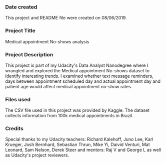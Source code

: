 ### Date created
This project and README file were created on 08/06/2019.

### Project Title
Medical appointment No-shows analysis

### Project Description
This project is part of my Udacity's Data Analyst Nanodegree where I wrangled and explored the Medical appointment No-shows dataset to identify interesting trends.
I examined whether text message reminders, days between appointment scheduled day and actual appointment day and patient age would affect medical appointment no-show rates.


### Files used
The CSV file used in this project was provided by Kaggle. The dataset collects information from 100k medical appointments in Brazil.

### Credits
Special thanks to my Udacity teachers: Richard Kalehoff, Juno Lee, Karl Krueger, Josh Bernhard, Sebastian Thrun, Mike Yi, Daivid Venturi, Mat Leonard, Sam Nelson, Derek Steer and mentors: Raj V and George L as well as Udacity's project reviewers.  
